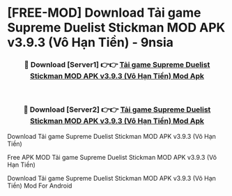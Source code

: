 # [FREE-MOD] Download Tải game Supreme Duelist Stickman MOD APK v3.9.3 (Vô Hạn Tiền) - 9nsia


<div align="center">
<h3>🔴 Download [Server1] 👉👉 <a href="https://apk-comot.site?title=Tải_game_Supreme_Duelist_Stickman_MOD_APK_v3.9.3_(Vô_Hạn_Tiền)">Tải game Supreme Duelist Stickman MOD APK v3.9.3 (Vô Hạn Tiền) Mod Apk</a></h3><br>

<h3>🔴 Download [Server2] 👉👉 <a href="https://apk-comot.site?title=Tải_game_Supreme_Duelist_Stickman_MOD_APK_v3.9.3_(Vô_Hạn_Tiền)">Tải game Supreme Duelist Stickman MOD APK v3.9.3 (Vô Hạn Tiền) Mod Apk</a></h3>
</div>



Download Tải game Supreme Duelist Stickman MOD APK v3.9.3 (Vô Hạn Tiền) 

Free APK MOD Tải game Supreme Duelist Stickman MOD APK v3.9.3 (Vô Hạn Tiền) 

Download Tải game Supreme Duelist Stickman MOD APK v3.9.3 (Vô Hạn Tiền) Mod For Android
